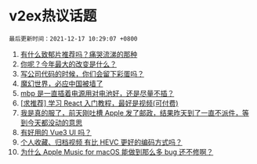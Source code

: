 # v2ex热议话题

`最后更新时间：2021-12-17 10:29:07 +0800`

1. [有什么致郁片推荐吗？痛哭流涕的那种](https://www.v2ex.com/t/822587)
1. [你呢？今年最大的改变是什么？](https://www.v2ex.com/t/822553)
1. [写公司代码的时候，你们会留下彩蛋吗？](https://www.v2ex.com/t/822562)
1. [魔幻世界，必应中国被墙了](https://www.v2ex.com/t/822724)
1. [mbp 是一直插着电源用对电池好，还是尽量不插？](https://www.v2ex.com/t/822593)
1. [[求推荐] 学习 React 入门教程，最好是视频(可付费)](https://www.v2ex.com/t/822569)
1. [我是真的服了，前天刚吐槽 Apple 发了邮政，结果昨天到了一直不派件，等到今天都没动的意思](https://www.v2ex.com/t/822542)
1. [有好用的 Vue3 UI 吗？](https://www.v2ex.com/t/822559)
1. [个人收藏、归档视频 有比 HEVC 更好的编码方式吗？](https://www.v2ex.com/t/822616)
1. [为什么 Apple Music for macOS 能做到那么多 bug 还不修啊？](https://www.v2ex.com/t/822670)

